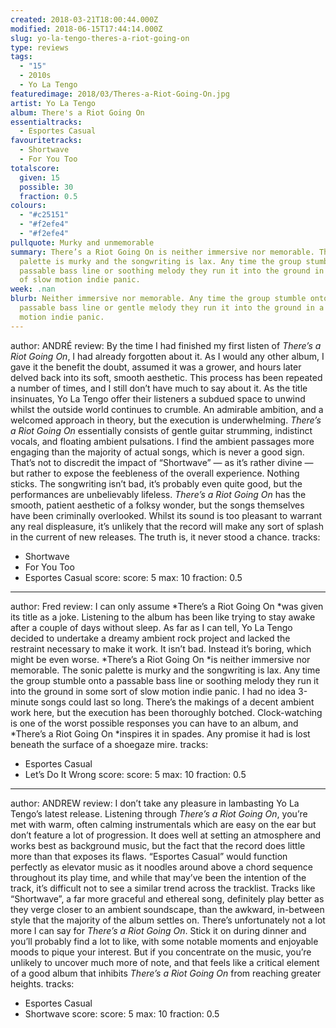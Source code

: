 ```yaml
---
created: 2018-03-21T18:00:44.000Z
modified: 2018-06-15T17:44:14.000Z
slug: yo-la-tengo-theres-a-riot-going-on
type: reviews
tags:
  - "15"
  - 2010s
  - Yo La Tengo
featuredimage: 2018/03/Theres-a-Riot-Going-On.jpg
artist: Yo La Tengo
album: There's a Riot Going On
essentialtracks:
  - Esportes Casual
favouritetracks:
  - Shortwave
  - For You Too
totalscore:
  given: 15
  possible: 30
  fraction: 0.5
colours:
  - "#c25151"
  - "#f2efe4"
  - "#f2efe4"
pullquote: Murky and unmemorable
summary: There’s a Riot Going On is neither immersive nor memorable. The sonic
  palette is murky and the songwriting is lax. Any time the group stumble onto a
  passable bass line or soothing melody they run it into the ground in some sort
  of slow motion indie panic.
week: .nan
blurb: Neither immersive nor memorable. Any time the group stumble onto a
  passable bass line or gentle melody they run it into the ground in a slow
  motion indie panic.
---
```

author: ANDRÉ
review: By the time I had finished my first listen of *There’s a Riot Going On*,
  I had already forgotten about it. As I would any other album, I gave it the
  benefit the doubt, assumed it was a grower, and hours later delved back into
  its soft, smooth aesthetic. This process has been repeated a number of times,
  and I still don’t have much to say about it. As the title insinuates, Yo La
  Tengo offer their listeners a subdued space to unwind whilst the outside world
  continues to crumble. An admirable ambition, and a welcomed approach in
  theory, but the execution is underwhelming. *There’s a Riot Going On*
  essentially consists of gentle guitar strumming, indistinct vocals, and
  floating ambient pulsations. I find the ambient passages more engaging than
  the majority of actual songs, which is never a good sign. That’s not to
  discredit the impact of “Shortwave” — as it’s rather divine — but rather to
  expose the feebleness of the overall experience. Nothing sticks. The
  songwriting isn’t bad, it’s probably even quite good, but the performances are
  unbelievably lifeless. *There’s a Riot Going On* has the smooth, patient
  aesthetic of a folksy wonder, but the songs themselves have been criminally
  overlooked. Whilst its sound is too pleasant to warrant any real displeasure,
  it’s unlikely that the record will make any sort of splash in the current of
  new releases. The truth is, it never stood a chance.
tracks:
  - Shortwave
  - ­­For You Too
  - ­­Esportes Casual
score:
  score: 5
  max: 10
  fraction: 0.5
---
author: Fred
review: I can only assume *There’s a Riot Going On *was given its title as a
  joke. Listening to the album has been like trying to stay awake after a couple
  of days without sleep. As far as I can tell, Yo La Tengo decided to undertake
  a dreamy ambient rock project and lacked the restraint necessary to make it
  work. It isn’t bad. Instead it’s boring, which might be even worse. *There’s a
  Riot Going On *is neither immersive nor memorable. The sonic palette is murky
  and the songwriting is lax. Any time the group stumble onto a passable bass
  line or soothing melody they run it into the ground in some sort of slow
  motion indie panic. I had no idea 3-minute songs could last so long. There’s
  the makings of a decent ambient work here, but the execution has been
  thoroughly botched. Clock-watching is one of the worst possible responses you
  can have to an album, and *There’s a Riot Going On *inspires it in spades. Any
  promise it had is lost beneath the surface of a shoegaze mire.
tracks:
  - Esportes Casual
  - ­­Let’s Do It Wrong
score:
  score: 5
  max: 10
  fraction: 0.5
---
author: ANDREW
review: I don’t take any pleasure in lambasting Yo La Tengo’s latest release.
  Listening through *There’s a Riot Going On*, you’re met with warm, often
  calming instrumentals which are easy on the ear but don’t feature a lot of
  progression. It does well at setting an atmosphere and works best as
  background music, but the fact that the record does little more than that
  exposes its flaws. “Esportes Casual” would function perfectly as elevator
  music as it noodles around above a chord sequence throughout its play time,
  and while that may’ve been the intention of the track, it’s difficult not to
  see a similar trend across the tracklist. Tracks like “Shortwave”, a far more
  graceful and ethereal song, definitely play better as they verge closer to an
  ambient soundscape, than the awkward, in-between style that the majority of
  the album settles on. There’s unfortunately not a lot more I can say for
  *There’s a Riot Going On*. Stick it on during dinner and you’ll probably find
  a lot to like, with some notable moments and enjoyable moods to pique your
  interest. But if you concentrate on the music, you’re unlikely to uncover much
  more of note, and that feels like a critical element of a good album that
  inhibits *There’s a Riot Going On* from reaching greater heights.
tracks:
  - Esportes Casual
  - ­­Shortwave
score:
  score: 5
  max: 10
  fraction: 0.5
